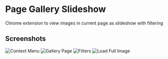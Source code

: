 # Page Gallery Slideshow
Chrome extension to view images in current page as slideshow with filtering

## Screenshots

<img src="https://i.imgur.com/AFt4W4w.png" alt="Context Menu" >

<img src="https://i.imgur.com/tTXmfY8.png" alt="Gallery Page">

<img src="https://i.imgur.com/1l0oLTs.png" alt="Filters">

<img src="https://i.imgur.com/RNUJVLp.png" alt="Load Full Image">



